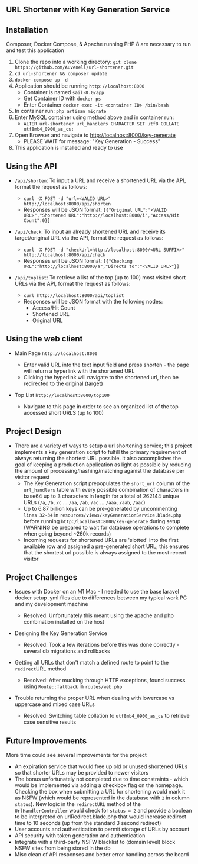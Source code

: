 ## URL Shortener with Key Generation Service

## Installation

Composer, Docker Compose, & Apache running PHP 8 are necessary to run and test this application
1. Clone the repo into a working directory: `git clone https://github.com/Auvenell/url-shortener.git`
2. `cd url-shortener && composer update`
3. `docker-compose up -d`
4. Application should be running `http://localhost:8000` 
    - Container is named `sail-8.0/app`
    - Get Container ID with `docker ps`
    - Enter Container `docker exec -it <container ID> /bin/bash`
5. In container run: `php artisan migrate`
6. Enter MySQL container using method above and in container run:
    - `ALTER url-shortener url_handlers CHARACTER SET utf8 COLLATE utf8mb4_0900_as_cs;`
7. Open Browser and navigate to [http://localhost:8000/key-generate](http://localhost:8000/key-generate)
    - PLEASE WAIT for message: "Key Generation - Success"
8. This application is installed and ready to use 

## Using the API

- `/api/shorten`: To input a URL and receive a shortened URL via the API, format the request as follows:
    - `curl -X POST -d "url=<VALID URL>" http://localhost:8000/api/shorten`
    - Responses will be JSON format: `[{"Original URL":"<VALID URL>","Shortened URL":"http://localhost:8000/i","Access/Hit Count":0}]`

- `/api/check`: To input an already shortened URL and receive its target/original URL via the API, format the request as follows:
    - `curl -X POST -d "checkUrl=http://localhost:8000/<URL SUFFIX>" http://localhost:8000/api/check`
    - Responses will be JSON format: `[{"Checking URL":"http://localhost:8000/a","Directs to":"<VALID URL>"}]`

- `/api/toplist`: To retrieve a list of the top (up to 100) most visited short URLs via the API, format the request as follows:
    - `curl http://localhost:8000/api/toplist`
    - Responses will be JSON format with the following nodes: 
        - Access/Hit Count
        - Shortened URL
        - Original URL

## Using the web client

- Main Page `http://localhost:8000`
    - Enter valid URL into the text input field and press shorten - the page will return a hyperlink with the shortened URL
    - Clicking the hyperlink will navigate to the shortened url, then be redirected to the original (target)

- Top List `http://localhost:8000/top100`
    - Navigate to this page in order to see an organized list of the top accessed short URLS (up to 100)

## Project Design 

- There are a variety of ways to setup a url shortening service; this project implements a key generation script to fulfill the primary requirement of always returning the shortest URL possible. It also accomplishes the goal of keeping a production application as light as possible by reducing the amount of processing/hashing/matching aganist the database per visitor request 
    - The Key Generation script prepopulates the `short_url` column of the `url_handlers` table with every possible combination of characters in base64 up to 3 characters in length for a total of 262144 unique URLs (`/a`, `/b`, `/c` ... `/aa`, `/ab`, `/ac` ... `/aaa`, `/aab`, `/aac`)
    - Up to 6.87 billion keys can be pre-generated by uncommenting `lines 32-34` in `resources/views/keyGenerationService.blade.php` before running `http:/localhost:8000/key-generate` during setup (WARNING be prepared to wait for database operations to complete when going beyond ~260k records)
    - Incoming requests for shortened URLs are 'slotted' into the first available row and assigned a pre-generated short URL; this ensures that the shortest url possible is always assigned to the most recent visitor


## Project Challenges

- Issues with Docker on an M1 Mac - I needed to use the base laravel docker setup .yml files due to differences between my typical work PC and my development machine
    - Resolved: Unfortunately this meant using the apache and php combination installed on the host  

- Designing the Key Generation Service
    - Resolved: Took a few iterations before this was done correctly - several db migrations and rollbacks

- Getting all URLs that don't match a defined route to point to the `redirect`URL method 
    - Resolved: After mucking through HTTP exceptions, found success using `Route::fallback` in `routes/web.php`  

- Trouble returning the proper URL when dealing with lowercase vs uppercase and mixed case URLs
    - Resolved: Switching table collation to `utf8mb4_0900_as_cs` to retrieve case sensitive results

## Future Improvements

More time could see several improvements for the project

- An expiration service that would free up old or unused shortened URLs so that shorter URLs may be provided to newer visitors
- The bonus unfortunately not completed due to time constraints - which would be implemented via adding a checkbox flag on the homepage. Checking the box when submitting a URL for shortening would mark it as NSFW (which would be represented in the database with `2` in column `status`). New logic in the `redirectURL` method of the `UrlHandlerController` would check for `status = 2` and provide a boolean to be interpreted on urlRedirect.blade.php that would increase redirect time to 10 seconds (up from the standard 3 second redirect)
- User accounts and authentication to permit storage of URLs by account
- API security with token generation and authentication
- Integrate with a third-party NSFW blacklist to (domain level) block NSFW sites from being stored in the db
- Misc clean of API responses and better error handling across the board